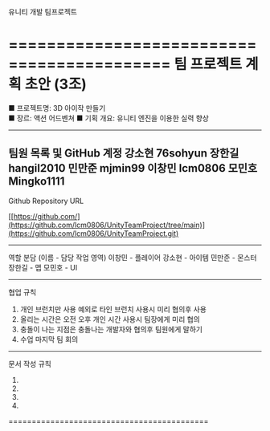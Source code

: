 유니티 개발 팀프로젝트

===========================================
팀 프로젝트 계획 초안 (3조)
===========================================

■ 프로젝트명: 3D 아이작 만들기    
■ 장르: 액션 어드벤쳐
■ 기획 개요: 유니티 엔진을 이용한 실력 향상


-------------------------------------------
팀원 목록 및 GitHub 계정
강소현 76sohyun
장한길 hangil2010
민만준 mjmin99
이창민 lcm0806
모민호 Mingko1111
-------------------------------------------

Github Repository URL

[[https://github.com/](https://github.com/lcm0806/UnityTeamProject/tree/main)](https://github.com/lcm0806/UnityTeamProject.git)

-------------------------------------------

역할 분담 (이름 - 담당 작업 영역)
이창민 - 플레이어
강소현 - 아이템
민만준 - 몬스터
장한길 - 맵
모민호 - UI

-------------------------------------------

협업 규칙

1. 개인 브런치만 사용
   예외로 타인 브런치 사용시 미리 협의후 사용
2. 올리는 시간은 오전 오후 개인 시간 사용시 팀장에게 미리 협의
3. 충돌이 나는 지점은  충돌나는 개발자와 협의후 팀원에게 말하기
4. 수업 마지막 팀 회의
-------------------------------------------

문서 작성 규칙

1.
2.
3.
4.

===========================================

